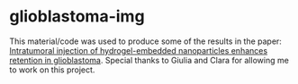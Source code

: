 # glioblastoma-img
This material/code was used to produce some of the results in the paper:
[Intratumoral injection of hydrogel-embedded nanoparticles enhances retention in glioblastoma](https://doi.org/10.1039/d0nr05053a).
Special thanks to Giulia and Clara for allowing me to work on this project.
